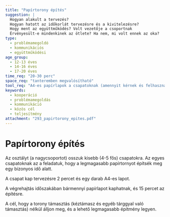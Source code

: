 ```yaml
---
title: "Papírtorony építés"
suggestion: | 
  Hogyan alakult a tervezés?
  Hogyan hatott az időkorlát tervezésre és a kivitelezésre?
  Hogy ment az együttműködés? Volt vezetője a csoportnak
  Érvényesült-e mindenkinek az ötlete? Ha nem, mi volt ennek az oka?
type:
  - problémamegoldó
  - kommunikációs
  - együttműködési
age_group:
  - 12-13 éves
  - 14-16 éves
  - 17-20 éves
time_req: "20-30 perc"
space_req: "tanteremben megvalósítható"
tool_req: "A4-es papírlapok a csapatoknak (amennyit kérnek és felhasználnak)"
keywords: 
  - kooperáció
  - problémamegoldás
  - kommunikáció
  - közös cél
  - teljesítmény
attachment: "293_papirtorony_epites.pdf"
---
```


# Papírtorony építés

Az osztályt (a nagycsoportot) osszuk kisebb (4-5 fős) csapatokra. Az egyes csapatoknak az a feladatuk, hogy a legmagasabb papírtornyot építsék meg egy bizonyos idő alatt.

A csapat kap tervezésre 2 percet és egy darab A4-es lapot.

A végrehajtás időszakában bármennyi papírlapot kaphatnak, és 15 percet az építésre.

A cél, hogy a torony támasztás (kéztámasz és egyéb tárggyal való támasztás) nélkül álljon meg, és a lehető legmagasabb építmény legyen.
  
  
